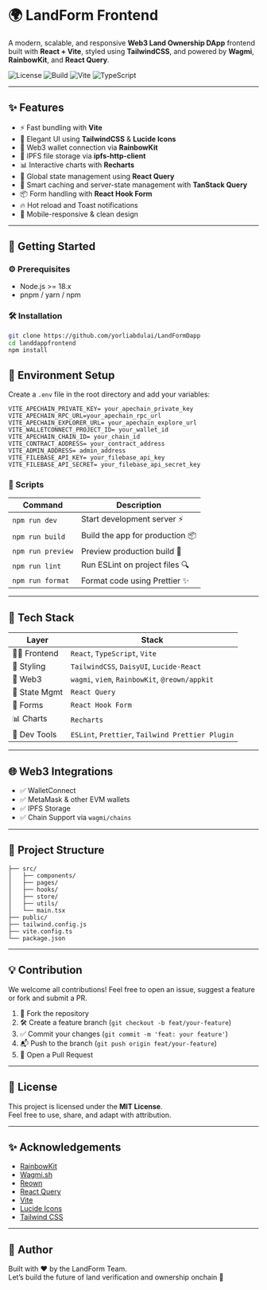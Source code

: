 
# 🌍 LandForm Frontend

A modern, scalable, and responsive **Web3 Land Ownership DApp** frontend built with **React + Vite**, styled using **TailwindCSS**, and powered by **Wagmi**, **RainbowKit**, and **React Query**.

![License](https://img.shields.io/badge/license-MIT-blue.svg)
![Build](https://img.shields.io/badge/build-passing-brightgreen)
![Vite](https://img.shields.io/badge/vite-frontend-lightblue)
![TypeScript](https://img.shields.io/badge/TypeScript-Ready-blue.svg)

---

## ✨ Features

- ⚡️ Fast bundling with **Vite**
- 🎨 Elegant UI using **TailwindCSS** & **Lucide Icons**
- 🦄 Web3 wallet connection via **RainbowKit**
- 🔐 IPFS file storage via **ipfs-http-client**
- 📊 Interactive charts with **Recharts**
- 🔁 Global state management using **React Query**
- 🧠 Smart caching and server-state management with **TanStack Query**
- 📦 Form handling with **React Hook Form**
- 🔥 Hot reload and Toast notifications
- 📱 Mobile-responsive & clean design

---

## 🚀 Getting Started

### ⚙️ Prerequisites

- Node.js >= 18.x
- pnpm / yarn / npm

### 🛠 Installation

```bash
git clone https://github.com/yorliabdulai/LandFormDapp
cd landdappfrontend
npm install
```
## 🔐 Environment Setup

Create a `.env` file in the root directory and add your variables:

```env
VITE_APECHAIN_PRIVATE_KEY= your_apechain_private_key
VITE_APECHAIN_RPC_URL=your_apechain_rpc_url
VITE_APECHAIN_EXPLORER_URL= your_apechain_explore_url
VITE_WALLETCONNECT_PROJECT_ID= your_wallet_id
VITE_APECHAIN_CHAIN_ID= your_chain_id
VITE_CONTRACT_ADDRESS= your_contract_address
VITE_ADMIN_ADDRESS= admin_address
VITE_FILEBASE_API_KEY= your_filebase_api_key
VITE_FILEBASE_API_SECRET= your_filebase_api_secret_key
```
### 🔧 Scripts

| Command       | Description                            |
|---------------|----------------------------------------|
| `npm run dev` | Start development server ⚡             |
| `npm run build` | Build the app for production 📦       |
| `npm run preview` | Preview production build 🧪        |
| `npm run lint` | Run ESLint on project files 🔍        |
| `npm run format` | Format code using Prettier ✨       |

---

## 🧩 Tech Stack

| Layer       | Stack |
|-------------|-------|
| 🧑‍💻 Frontend | `React`, `TypeScript`, `Vite` |
| 🎨 Styling | `TailwindCSS`, `DaisyUI`, `Lucide-React` |
| 🔗 Web3 | `wagmi`, `viem`, `RainbowKit`, `@reown/appkit` |
| 📡 State Mgmt | `React Query` |
| 📂 Forms | `React Hook Form` |
| 📊 Charts | `Recharts` |
| 🧪 Dev Tools | `ESLint`, `Prettier`, `Tailwind Prettier Plugin` |

---

## 🌐 Web3 Integrations

- ✅ WalletConnect
- ✅ MetaMask & other EVM wallets
- ✅ IPFS Storage
- ✅ Chain Support via `wagmi/chains`

---

## 📁 Project Structure

```
├── src/
│   ├── components/
│   ├── pages/
│   ├── hooks/
│   ├── store/
│   ├── utils/
│   └── main.tsx
├── public/
├── tailwind.config.js
├── vite.config.ts
└── package.json
```

---

## 💡 Contribution

We welcome all contributions! Feel free to open an issue, suggest a feature or fork and submit a PR.

1. 🍴 Fork the repository  
2. 🛠 Create a feature branch (`git checkout -b feat/your-feature`)  
3. ✅ Commit your changes (`git commit -m 'feat: your feature'`)  
4. 📬 Push to the branch (`git push origin feat/your-feature`)  
5. 🔁 Open a Pull Request

---

## 🧠 License

This project is licensed under the **MIT License**.  
Feel free to use, share, and adapt with attribution.

---

## ✨ Acknowledgements

- [RainbowKit](https://www.rainbowkit.com/)
- [Wagmi.sh](https://wagmi.sh/)
- [Reown](https://reown.xyz/)
- [React Query](https://tanstack.com/query)
- [Vite](https://vitejs.dev/)
- [Lucide Icons](https://lucide.dev/)
- [Tailwind CSS](https://tailwindcss.com/)

---

## 🙌 Author

Built with ❤️ by the LandForm Team.  
Let’s build the future of land verification and ownership onchain 🚀
